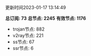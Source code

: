 更新时间2023-01-17 13:14:49

**总订阅: 73**
**总节点: 2245**
**有效节点: 1176**
- trojan节点: 882
- v2ray节点: 221
- ss节点: 67
- ssr节点: 6
